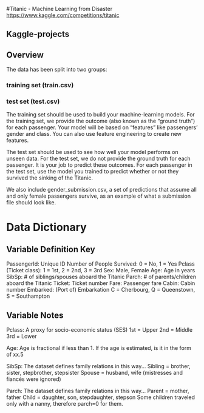 #Titanic - Machine Learning from Disaster https://www.kaggle.com/competitions/titanic

## Kaggle-projects

## Overview
The data has been split into two groups:

### training set (train.csv)
### test set (test.csv)

The training set should be used to build your machine-learning models.
For the training set, we provide the outcome (also known as the “ground truth”) for each passenger.
Your model will be based on “features” like passengers’ gender and class.
You can also use feature engineering to create new features.

The test set should be used to see how well your model performs on unseen data.
For the test set, we do not provide the ground truth for each passenger.
It is your job to predict these outcomes. For each passenger in the test set, use the model you trained to predict whether or not they survived the sinking of the Titanic.

We also include gender_submission.csv, a set of predictions that assume all and only female passengers survive, as an example of what a submission file should look like.

# Data Dictionary
## Variable Definition Key

PassengerId: Unique ID Number of People
Survived: 0 = No, 1 = Yes
Pclass (Ticket class):	1 = 1st, 2 = 2nd, 3 = 3rd
Sex: Male, Female
Age: Age in years
SibSp:	# of siblings/spouses aboard the Titanic
Parch:	# of parents/children aboard the Titanic
Ticket:	Ticket number
Fare: Passenger fare
Cabin: Cabin number
Embarked: (Port of) Embarkation C = Cherbourg, Q = Queenstown, S = Southampton

## Variable Notes
Pclass: A proxy for socio-economic status (SES)
1st = Upper
2nd = Middle
3rd = Lower

Age: Age is fractional if less than 1. If the age is estimated, is it in the form of xx.5

SibSp: The dataset defines family relations in this way... 
Sibling = brother, sister, stepbrother, stepsister
Spouse = husband, wife (mistresses and fiancés were ignored)

Parch: The dataset defines family relations in this way...
Parent = mother, father
Child = daughter, son, stepdaughter, stepson
Some children traveled only with a nanny, therefore parch=0 for them.
